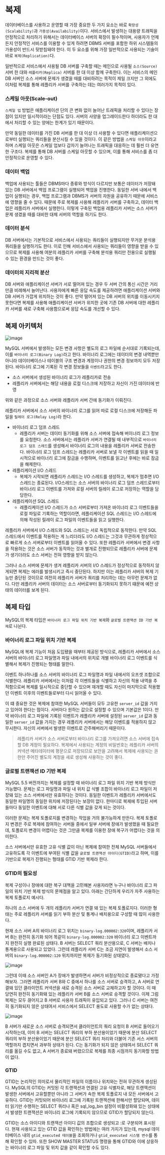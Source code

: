 # 복제

데이터베이스를 사용하고 운영할 때 가장 중요한 두 가지 요소는 바로 `확장성(Scalability)`과 `가용성(Availability)`이다.
서비스에서 발생하는 대용량 트래픽을 안정적으로 처리하기 위해서는 데이터베이스 서버의 확장이 필수적이며, 사용자가 언제든지 안정적인
서비스를 이용할 수 있게 하려면 DBMS 서버를 포함한 하위 시스템들의 가용성이 반드시 뒷받침돼야 한다. 이 두 요소를 위해
가장 일반적으로 사용되는 기술이 바로 `복제(Replication)`다.
  
일반적으로 서비스에서 사용될 DB 서버를 구축할 때는 메인으로 사용될 `소스(Source)` 서버 한 대와 `레플리카(Replica)` 서버를 한 대 이상 함께 구축한다.
이는 서비스의 메인 DB 서버인 소스 서버에 문제가 생겼을 때를 대비하려는 목적이 제일 크지만 그 외에도 이처럼 복제를 통해 레플리카 서버를 구축하는 데는 여러가지 목적이 있다.

### 스케일 아웃(Scale-out)

`스케일 업` 방법은 애플리케이션 단의 큰 변화 없이 늘어난 트래픽을 처리할 수 있다는 장점이 있지만 일시적이라는 단점도 있다.
서버의 사양을 업그레이드한다 하더라도 한 대에서 처리할 수 있는 양에는 한계가 있기 때문이다.
  
만약 동일한 데이터를 가진 DB 서버를 한 대 이상 더 사용할 수 있다면 애플리케이션으로부터 실행되는 쿼리들을 분산시킬 수 있을 것이다. 이 같은 방법을 `스케일 아웃`이라고 하며 스케일 아웃은 스케일 업보다 갑자기 늘어나는 트래픽을 대응하는 데 훨씬 더 유연한 구조다. 복제를 통해 DB 서버를 스케일 아웃할 수 있으며, 이를 통해 서비스를 좀 더 안정적으로 운영할 수 있다.

### 데이터 백업

백업에 사용되는 툴들은 DBMS마다 종류와 방식이 다르지만 보통은 데이터가 저장돼 있는 DB 서버에서 백업 프로그램이 실행되어 백업을 진행한다. 동일한 서버 내에서 백업이 실행되는 경우, 백업 프로그램과 DBMS가 서버의 자원을 공유하기 때문에 서비스에 영향을 줄 수 있다. 때문에 주로 복제를 사용해 레플리카 서버를 구축하고, 데이터 백업은 레플리카 서버에서 실행한다. 이렇게 구축된 백업용 레플리카 서버는 소스 서버가 문제 생겼을 때를 대비한 대체 서버의 역할을 하기도 한다.

### 데이터 분석

DB 서버에서는 기본적으로 서비스에서 사용되는 쿼리들이 실행되지만 무거운 분석용 쿼리들을 실행하기도 한다. 이로 인해 서비스에서 사용되는 쿼리들이 영향을 받을 수 있으므로 복제를 사용해 여분의 레플리카 서버를 구축해 분석용 쿼리만 전용으로 실행될 수 있는 환경을 만드는 것이 좋다.

### 데이터의 지리적 분산

DB 서버와 애플리케이션 서버가 서로 떨어져 있는 경우 두 서버 간의 통신 시간은 거리만큼 비례해서 늘어난다. 사용자에게 빠른 응답 속도를 제공하려면 애플리케이션 서버와 DB 서버가 가깝게 위치하는 것이 좋다. 만약 떨어져 있는 DB 서버의 위치를 이동시키지 못한다면 복제를 사용해 애플리케이션 서버가 위치한 곳에 기존 DB 서버에 대한 레플리카 서버를 새로 구축해 사용함으로써 응답 속도를 개선할 수 있다.

## 복제 아키텍처

![image](https://github.com/user-attachments/assets/e87699b4-4ef5-428d-9e9a-551dbf0d36ec)

MySQL 서버에서 발생하는 모든 변경 사항은 별도의 로그 파일에 순서대로 기록되는데, 이를 `바이너리 로그(Binary Log)`라고 한다. 바이너리 로그에는 데이터의 변경 내역뿐만 아니라 데이터베이스나 테이블의 구조 변경과 계정이나 권한의 변경 정보까지 모두 저장된다. 바이너리 로그에 기록된 각 변경 정보들을 `이벤트`라고도 한다.
  
- 소스 서버에서 생성된 바이너리 로그가 레플리카로 전송
- 레플리카 서버에서는 해당 내용을 로컬 디스크에 저장하고 자신이 가진 데이터에 반영

위와 같은 과정으로 소스 서버와 레플리카 서버 간에 동기화가 이뤄진다.
  
레플리카 서버에서 소스 서버의 바이너리 로그를 읽어 따로 로컬 디스크에 저장해둔 파일을 `릴레이 로그(Relay Log)`라 한다.

- 바이너리 로그 덤프 스레드
  - 레플리카 서버는 데이터 동기화를 위해 소스 서버에 접속해 버이너리 로그 정보를 요청한다. 소스 서버에서는 레플리카 서버가 연결될 때 내부적으로 `바이너리 로그 덤프 스레드`를 생성해서 바이너리 로그의 내용을 레플리카 서버로 전송한다. 바이너리 로그 덤프 스레드는 레플리카 서버로 보낼 각 이벤트를 읽을 때 일시적으로 바이너리 로그에 잠금을 수행하며, 이벤트를 읽고난 후에는 바로 잠금을 해제한다.
- 레플리케이션 I/O 스레드
  - 복제가 시작되면 레플리카 스레드는 I/O 스레드를 생성하고, 복제가 멈추면 I/O 스레드는 종료된다. I/O스레드는 소스 서버의 바이너리 로그 덤프 스레드로부터 바이너리 로그 이벤트를 가져와 로컬 서버의 릴레이 로그로 저장하는 역할을 담당한다.
- 레플리케이션 SQL 스레드
  - 레플리케이션 I/O 스레드가 소스 서버로부터 가져온 바이너리 로그 이벤트들을 로컬 파일로 기록하는 역할이라면, 레플리케이션 SQL 스레드는 I/O 스레드에 의해 작성된 릴레이 로그 파일의 이벤트들을 읽고 실행한다.
 
레플리카 서버에서 I/O 스레드와 SQL 스레드는 서로 독립적으로 동작한다. 만약 SQL 스레드에서 이벤트를 적용하는 게 느리더라도 I/O 스레드는 그것과 무관하게 정상적으로 빠르게 소스 서버로부터 이벤트를 읽어올 수 있다. 또한 레플리카 서버에서 변경 사항을 적용하는 것은 소스 서버가 동작하는 것과 별개로 진행되므로 레플리카 서버에 문제가 생기더라도 소스 서버는 전혀 영향을 받지 않는다.
  
그러나 소스 서버에 문제가 생겨 레플리카 서버의 I/O 스레드가 정상적으로 동작하지 않게되면 복제는 에러를 발생시키고 즉시 중단된다. 하지만 이는 레플리카 서버의 복제 기능만 중단된 것이므로 여전히 레플리카 서버가 쿼리를 처리하는 데는 아무런 문제가 없다. 다만 레플리카 서버의 데이터는 소스 서버로부터 동기화되지 못하기 떄문에 예전 상태의 데이터를 보게 된다.

## 복제 타입

MySQL의 복제 타입은 `바이너리 로그 파일 위치 기반 복제`와 `글로벌 트랜잭션 ID 기반 복제`로 나뉜다.

### 바이너리 로그 파일 위치 기반 복제

MySQL에 복제 기능이 처음 도입됐을 때부터 제공된 방식으로, 레플리카 서버에서 소스 서버의 바이너리 로그 파일명과 파일 내에서의 위치로 개별 바이너리 로그 이벤트를 식별해서 복제가 진행되는 형태를 말한다.
  
이벤트 하나하나를 소스 서버의 바이너리 로그 파일명과 파일 내에서의 오프셋 조합으로 식별한다. 레플리카 서버에서는 이처럼 각 이벤트들을 식별하고 자신의 적용 내역을 추적함으로써 복제를 일시적으로 중단할 수 있으며 재개할 때도 자신이 마지막으로 적용했던 이벤트 이후의 이벤트들로부터 다시 읽어올 수 있다. 
  
이 떄 중요한 것은 복제에 참여한 MySQL 서버들이 모두 고유한 `server_id` 값을 가지고 있어야 한다는 점이다. 서버마다 원하는 값으로 설정할 수 있으며 기본값은 1이다. 만약 바이너리 로그 파일에 기록된 이벤트가 레플리카 서버에 설정된 `server_id` 값과 동일한 `server_id` 값을 가지는 경우 레플리카 서버에서는 해당 이벤트를 적용하지 않고 무시한다. 자신의 서버에서 발생한 이벤트로 간주해버리기 때문이다.

> 레플리카 서버가 소스 서버로부터 바이너리 로그를 가져오려면 소스 서버에 접속할 DB 계정이 필요하다. 복제에서 사용되는 계정의 비밀번호는 레플리카 서버의 커넥션 메타데이터에 평문으로 저장되므로 보안을 고려해서 복제에 사용되는 권한만 주어진 별도의 계정을 새로 생성해 사용하는 것이 좋다.

### 글로벌 트랜잭션 ID 기반 복제

MySQL 5.5 버전까지는 복제를 설정할 때 바이너리 로그 파일 위치 기반 복제 방식만 가능했다. 문제는 로그 파일명과 파일 내 위치 값 식별 조합이 바이너리 로그 파일이 저장돼 있는 소스 서버에서만 유효하다는 것이다. 동일한 이벤트가 레플리카 서버에서도 동일한 파일명의 동일한 위치에 저장된다는 보장이 없다. 한마디로 복제에 투입된 서버들마다 동일한 이벤트에 대해 서로 다른 식별 값을 갖게 되는 것이다.
  
이러한 문제는 복제 토폴로지를 변경하는 작업을 거의 불가능하게 만든다. 복제 토폴로지 변경은 주로 복제에 참여하는 서버들 중에서 일부 서버에 장애가 발생했을 때 필요한데, 토폴로지 변경이 어렵다는 것은 그만큼 복제를 이용한 장애 복구가 어렵다는 것을 의미한다.
  
소스 서버에서만 유효한 고유 식별 값이 아닌 복제에 참여한 전체 MySQL 서버들에서 고유하도록 각 이벤트에 부여된 식별 값을 `글로벌 트랜잭션 아이디(GTID)`라고 하며, 이를 기반으로 복제가 진행되는 형태를 GTID 기반 복제라 한다.

### GTID의 필요성

복제 구성이나 장애에 대한 복구 대책을 고민해본 사용자라면 누구나 바이너리 로그 파일의 위치 기반 복제 방식의 문제점을 알고 있다. 아래는 간단하게 우리가 자주 사용하는 복제 토폴로지 예시다.
  
하나의 소스 서버에 두 개의 레플리카 서버가 연결 돼 있는 복제 토폴로지다. 이러한 형태는 주로 레플리카 서버를 읽기 부하 분산 및 통계나 배치용으로 구성할 때 많이 사용한다.
  
현재 소스 서버 A의 바이너리 로그 위치는 `binary-log.000002:320`이며, 레플리카 서버 B는 완전히 동기화 되어 똑같이 `binary-log.000002:320` 바이너리 로그 이벤트까지 완전히 실행 완료된 상태다. B 서버는 SELECT 쿼리 분산용으로, C 서버는 배치나 통계용으로 사용되고 있었다. 그런데 레플리카 서버 C는 조금 지연이 발생해서 소스 서버의 `binary-log.000002:120` 위치까지만 복제가 동기화된 상태였다.

![image](https://github.com/user-attachments/assets/198da30f-5e1e-4b84-a857-c1f5ef62eb00)

그런데 이때 소스 서버인 A가 장애가 발생하면서 서버가 비정상적으로 종료됐다고 가정해보자. 그러면 레플리카 서버 B와 C 중에서 하나를 소스 서버로 승격하고, A 서버로 연결돼 있던 클라이언트 커넥션을 새로 승격된 소스 서버로 교체하고자 할 것이다. 이 때 당연히 완전히 동기화돼 있는 레플리카 서버 B를 소스 서버로 승격할 것이다. 이제 그럼 복제는 모두 끊어지고 B 서버로 사용자 트래픽이 유입되고 있다. 그러나 C 서버는 여전히 동기화되지 않은 상태여서 서비스에서 SELECT 용도로 사용할 수가 없는 상태다.

![image](https://github.com/user-attachments/assets/dc084921-3ff8-46a5-ab91-887d15abd12a)

B 서버가 새로운 소스 서버로 승격되면서 클라이언트의 쿼리 요청이 B 서버로 들어오기 시작하는데, 이미 B 서버는 SELECT 쿼리의 부하 분산용이었기 때문에 분산 SELECT 쿼리의 부하 분산용이었기 때문에 분산 SELECT 쿼리 처리와 더불어 기존 서스 서버의 역할까지 겹치면서 과부하 상태가 된다. C는 동기화가 되지 않은 상태여서 SELECT 쿼리를 옮길 수도 없고, A 서버가 종료돼 버렸으므로 복제를 최종 시점까지 동기화할 방법이 없다.

### GTID

GTID는 논리적인 의미로서 물리적인 파일의 이름이나 위치와는 전혀 무관하게 생성된다. MySQL의 GTID는 커밋된 각 트랜잭션과 연결된 고유 식별자로, 해당 트랜잭션이 발생한 서버에서 고유할뿐만 아니라 그 서버가 속한 복제 토폴로지 내 모든 서버에서 고유하다. GTID는 커밋되어 바이너리 로그에 기록된 트랜잭션에 한해서만 할당되며, 데이터 읽기만 수행하는 SELECT 쿼리나 혹은 sql_log_bin 설정이 비활성화돼 있는 상태에서 발생한 트랜잭션은 바이너리 로그에 기록되지 않으므로 GTID가 할당되지 않는다.
  
GTID는 소스 아이디와 트랜잭션 아이디 값의 조합으로 생성되고 :로 구분되어 표시된다. 현재 사용되고 있는 GTID 값을 확인하는 방법에는 여러 가지가 있는데, mysql 데이터베이스 내의 `gtid_executed 테이블`을 조회하거나 `gtid_executed 시스템 변수`를 통해 확인할 수 있따. 또한 SHOW MASTER STATUS 명령을 통해 GTID와 이에 상응하는 바이너리 로그 파일 및 위치 값을 같이 확인할 수도 있다.
